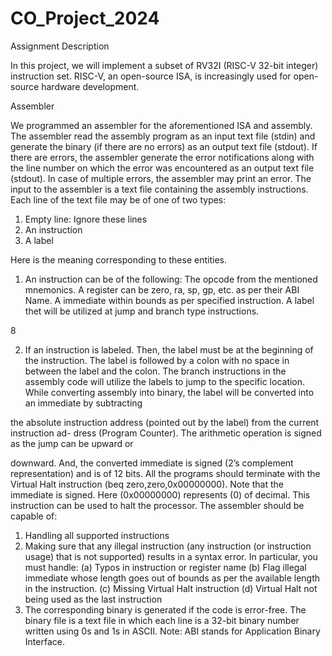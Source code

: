 # CO_Project_2024

Assignment Description

In this project, we will implement a subset of RV32I (RISC-V 32-bit integer) instruction set. 
RISC-V, an open-source ISA, is increasingly used for open-source hardware development.

Assembler

We programmed an assembler for the aforementioned ISA and assembly. The assembler read the
assembly program as an input text file (stdin) and generate the binary (if there are no errors)
as an output text file (stdout). If there are errors, the assembler  generate the error notifications
along with the line number on which the error was encountered as an output text file (stdout). In
case of multiple errors, the assembler may print an error.
The input to the assembler is a text file containing the assembly instructions. Each line of the
text file may be of one of two types:
1. Empty line: Ignore these lines
2. An instruction
3. A label


Here is the meaning corresponding to these entities.
1. An instruction can be of the following:
The opcode from the mentioned mnemonics.
A register can be zero, ra, sp, gp, etc. as per their ABI Name.
A immediate within bounds as per specified instruction.
A label thet will be utilized at jump and branch type instructions.

8

2. If an instruction is labeled. Then, the label must be at the beginning of the instruction. The
label is followed by a colon with no space in between the label and the colon. The branch
instructions in the assembly code will utilize the labels to jump to the specific location. While
converting assembly into binary, the label will be converted into an immediate by subtracting

the absolute instruction address (pointed out by the label) from the current instruction ad-
dress (Program Counter). The arithmetic operation is signed as the jump can be upward or

downward. And, the converted immediate is signed (2’s complement representation) and is of
12 bits.
All the programs should terminate with the Virtual Halt instruction (beq zero,zero,0x00000000).
Note that the immediate is signed. Here (0x00000000) represents (0) of decimal. This instruction
can be used to halt the processor. The assembler should be capable of:
1. Handling all supported instructions
2. Making sure that any illegal instruction (any instruction (or instruction usage) that is not
supported) results in a syntax error. In particular, you must handle:
(a) Typos in instruction or register name
(b) Flag illegal immediate whose length goes out of bounds as per the available length in the
instruction.
(c) Missing Virtual Halt instruction
(d) Virtual Halt not being used as the last instruction
3. The corresponding binary is generated if the code is error-free. The binary file is a text file in
which each line is a 32-bit binary number written using 0s and 1s in ASCII.
Note: ABI stands for Application Binary Interface.
